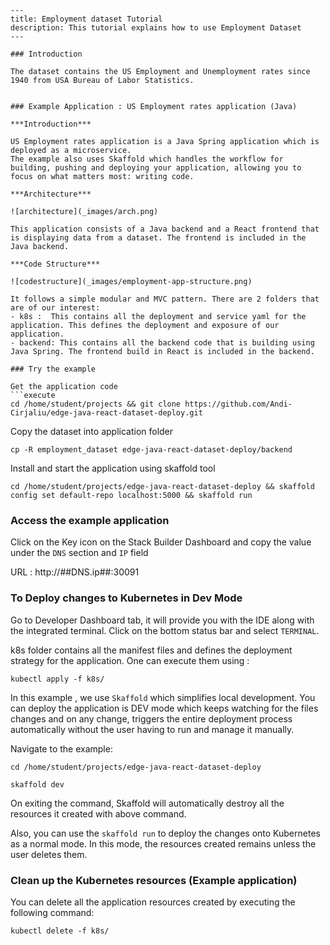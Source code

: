 ```
---
title: Employment dataset Tutorial
description: This tutorial explains how to use Employment Dataset
---

### Introduction

The dataset contains the US Employment and Unemployment rates since 1940 from USA Bureau of Labor Statistics.


### Example Application : US Employment rates application (Java)

***Introduction***

US Employment rates application is a Java Spring application which is deployed as a microservice.
The example also uses Skaffold which handles the workflow for building, pushing and deploying your application, allowing you to focus on what matters most: writing code.

***Architecture***

![architecture](_images/arch.png)

This application consists of a Java backend and a React frontend that is displaying data from a dataset. The frontend is included in the Java backend.

***Code Structure***

![codestructure](_images/employment-app-structure.png)

It follows a simple modular and MVC pattern. There are 2 folders that are of our interest:
- k8s :  This contains all the deployment and service yaml for the application. This defines the deployment and exposure of our application.
- backend: This contains all the backend code that is building using Java Spring. The frontend build in React is included in the backend.

### Try the example

Get the application code
```execute
cd /home/student/projects && git clone https://github.com/Andi-Cirjaliu/edge-java-react-dataset-deploy.git
```

Copy the dataset into application folder
```execute
cp -R employment_dataset edge-java-react-dataset-deploy/backend
```

Install and start the application using skaffold tool
```execute
cd /home/student/projects/edge-java-react-dataset-deploy && skaffold config set default-repo localhost:5000 && skaffold run
```

### Access the example application

Click on the Key icon on the Stack Builder Dashboard and copy the value under the `DNS` section and `IP` field

URL :  http://##DNS.ip##:30091

### To Deploy changes to Kubernetes in Dev Mode

Go to Developer Dashboard tab, it will provide you with the IDE along with the integrated terminal.  Click on the bottom status bar and select `TERMINAL`. 

k8s folder contains all the manifest files and defines the deployment strategy for the application.
One can execute them using :

```execute
kubectl apply -f k8s/
```

In this example , we use `Skaffold` which simplifies local development. You can deploy the application is DEV mode which keeps watching for the files changes and on any change, triggers the entire deployment process automatically without the user having to run and manage it manually.

Navigate to the example:

```execute
cd /home/student/projects/edge-java-react-dataset-deploy
```

```execute
skaffold dev
```

On exiting the command, Skaffold will automatically destroy all the resources it created with above command.


Also, you can use the `skaffold run` to deploy the changes onto Kubernetes as a normal mode. In this mode, the resources created remains unless the user deletes them.

### Clean up the Kubernetes resources (Example application)

You can delete all the application resources created by executing the following command:

```execute
kubectl delete -f k8s/
```





